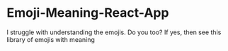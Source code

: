 ﻿# Emoji-Meaning-React-App
I struggle with understanding the emojis. Do you too? If yes, then see this library of emojis with meaning
